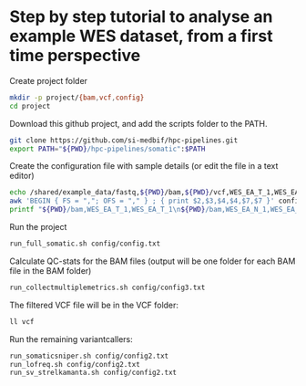 # Step by step tutorial to analyse an example WES dataset, from a first time perspective

Create project folder
```bash
mkdir -p project/{bam,vcf,config}
cd project
```

Download this github project, and add the scripts folder to the PATH.
```bash
git clone https://github.com/si-medbif/hpc-pipelines.git
export PATH="${PWD}/hpc-pipelines/somatic":$PATH
```

Create the configuration file with sample details (or edit the file in a text editor)
```bash
echo /shared/example_data/fastq,${PWD}/bam,${PWD}/vcf,WES_EA_T_1,WES_EA_T_1_R1.fastq.gz,WES_EA_T_1_R2.fastq.gz,WES_EA_N_1,WES_EA_N_1_R1.fastq.gz,WES_EA_N_1_R2.fastq.gz > config/config.txt
awk 'BEGIN { FS = ","; OFS = "," } ; { print $2,$3,$4,$4,$7,$7 }' config/config.txt  > config/config2.txt
printf "${PWD}/bam,WES_EA_T_1,WES_EA_T_1\n${PWD}/bam,WES_EA_N_1,WES_EA_N_1\n" > config/config3.txt
```

Run the project
```bash
run_full_somatic.sh config/config.txt
```

Calculate QC-stats for the BAM files (output will be one folder for each BAM file in the BAM folder)
```bash
run_collectmultiplemetrics.sh config/config3.txt
```

The filtered VCF file will be in the VCF folder:
```bash
ll vcf
```

Run the remaining variantcallers:
```bash
run_somaticsniper.sh config/config2.txt
run_lofreq.sh config/config2.txt
run_sv_strelkamanta.sh config/config2.txt
```



